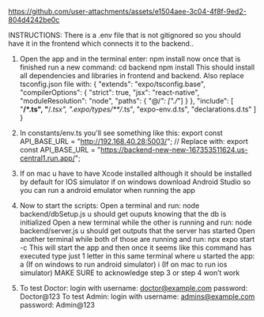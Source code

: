 https://github.com/user-attachments/assets/e1504aee-3c04-4f8f-9ed2-804d4242be0c

INSTRUCTIONS: There is a .env file that is not gitignored so you should have it in the frontend which
connects it to the backend..

1) Open the app and in the terminal enter: npm install now once that is finished run a new command: cd
backend npm install This should install all dependencies and libraries in frontend and backend. Also
replace tsconfig.json file with:
{
"extends": "expo/tsconfig.base",
"compilerOptions": {
"strict": true,
"jsx": "react-native",
"moduleResolution": "node",
"paths": {
"@/*": ["./*"]
}
},
"include": [
"**/*.ts",
"**/*.tsx",
".expo/types/**/*.ts",
"expo-env.d.ts",
"declarations.d.ts"
]
}

2) In constants/env.ts you'll see something like this: export const API_BASE_URL =
"http://192.168.40.28:5003/"; // Replace with: export const API_BASE_URL =
"https://backend-new-new-167353511624.us-central1.run.app/";

3) If on mac u have to have Xcode installed although it should be installed by default for IOS simulator if
on windows download Android Studio so you can run a android emulator when running the app

4) Now to start the scripts: Open a terminal and run: node backend/dbSetup.js u should get ouputs
knowing that the db is initialized Open a new terminal while the other is running and run: node
backend/server.js u should get outputs that the server has started Open another terminal while both of
those are running and run: npx expo start -c This will start the app and then once it seems like this
command has executed type just 1 letter in this same terminal where u started the app: a (If on windows to
run android simulator) i (If on mac to run ios simulator)
MAKE SURE to acknowledge step 3 or step 4 won’t work

5) To test Doctor: login with username: doctor@example.com password: Doctor@123
To test Admin: login with username: admins@example.com password: Admin@123
